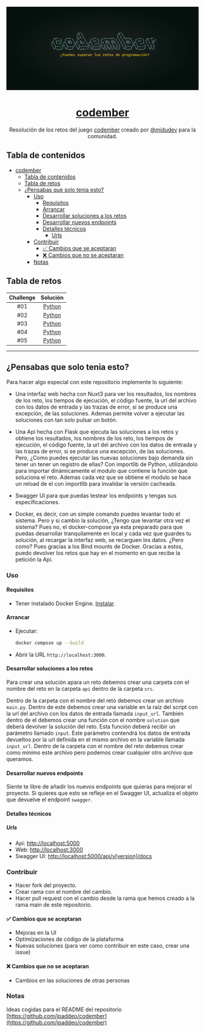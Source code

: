 <div align="center">

![Codember](./images/codember.webp)

# [codember](https://codember.dev)

Resolución de los retos del juego [codember](https://codember.dev/) creado por [@midudev](https://github.com/midudev/) para la comunidad.

</div>

## Tabla de contenidos

- [codember](#codember)
  - [Tabla de contenidos](#tabla-de-contenidos)
  - [Tabla de retos](#tabla-de-retos)
  - [¿Pensabas que solo tenia esto?](#pensabas-que-solo-tenia-esto)
    - [Uso](#uso)
      - [Requisitos](#requisitos)
      - [Arrancar](#arrancar)
      - [Desarrollar soluciones a los retos](#desarrollar-soluciones-a-los-retos)
      - [Desarrollar nuevos endpoints](#desarrollar-nuevos-endpoints)
      - [Detalles técnicos](#detalles-técnicos)
        - [Urls](#urls)
    - [Contribuir](#contribuir)
      - [✅ Cambios que se aceptaran](#-cambios-que-se-aceptaran)
      - [❌ Cambios que no se aceptaran](#-cambios-que-no-se-aceptaran)
    - [Notas](#notas)

## Tabla de retos

| Challenge |        Solución         |
| :-------: | :---------------------: |
|    #01    | [Python](reto1/main.py) |
|    #02    | [Python](reto2/main.py) |
|    #03    | [Python](reto3/main.py) |
|    #04    | [Python](reto4/main.py) |
|    #05    | [Python](reto5/main.py) |

<hr/>

## ¿Pensabas que solo tenia esto?

Para hacer algo especial con este repositorio implemente lo siguiente:

- Una interfaz web hecha con Nuxt3 para ver los resultados, los nombres de los reto, los tiempos de ejecución, el código fuente, la url del archivo con los datos de entrada y las trazas de error, si se produce una excepción, de las soluciones. Ademas permite volver a ejecutar las soluciones con tan solo pulsar un botón.

- Una Api hecha con Flask que ejecuta las soluciones a los retos y obtiene los resultados, los nombres de los reto, los tiempos de ejecución, el código fuente, la url del archivo con los datos de entrada y las trazas de error, si se produce una excepción, de las soluciones. Pero, ¿Como puedes ejecutar las nuevas soluciones bajo demanda sin tener un tener un registro de ellas? Con importlib de Python, utilizándolo para importar dinámicamente el modulo que contiene la función que soluciona el reto. Ademas cada vez que se obtiene el modulo se hace un reload de el con importlib para invalidar la versión cacheada.

- Swagger UI para que puedas testear los endpoints y tengas sus especificaciones.

- Docker, es decir, con un simple comando puedes levantar todo el sistema. Pero y si cambio la solución, ¿Tengo que levantar otra vez el sistema? Pues no, el docker-compose ya esta preparado para que puedas desarrollar tranquilamente en local y cada vez que guardes tu solución, al recargar la interfaz web, se recarguen los datos. ¿Pero como? Pues gracias a los Bind mounts de Docker. Gracias a estos, puedo devolver los retos que hay en el momento en que recibe la petición la Api.

### Uso

#### Requisitos

- Tener instalado Docker Engine. [Instalar](https://docs.docker.com/engine/).

#### Arrancar

- Ejecutar:

    ```bash
    docker compose up --build
    ```

- Abrir la URL `http://localhost:3000`.

#### Desarrollar soluciones a los retos

Para crear una solución apara un reto debemos crear una carpeta con el nombre del reto en la carpeta `api` dentro de la carpeta `src`.

Dentro de la carpeta con el nombre del reto debemos crear un archivo `main.py`. Dentro de este debemos crear una variable en la raíz del script con la url del archivo con los datos de entrada llamada `input_url`. También dentro de el debemos crear una función con el nombre `solution` que deberá devolver la solución del reto. Esta función deberá recibir un parámetro llamado `input`. Este parámetro contendrá los datos de entrada devueltos por la url definida en el mismo archivo en la variable llamada `input_url`. Dentro de la carpeta con el nombre del reto debemos crear como mínimo este archivo pero podemos crear cualquier otro archivo que queramos.

#### Desarrollar nuevos endpoints

Siente te libre de añadir los nuevos endpoints que quieras para mejorar el proyecto. Si quieres que esto se refleje en el Swagger UI, actualiza el objeto que devuelve el endpoint `swagger`.

#### Detalles técnicos

##### Urls

- Api: <http://localhost:5000>
- Web: <http://localhost:3000>
- Swagger UI: <http://localhost:5000/api/v[version]/docs>

### Contribuir

- Hacer fork del proyecto.
- Crear rama con el nombre del cambio.
- Hacer pull request con el cambio desde la rama que hemos creado a la rama main de este repositorio.

#### ✅ Cambios que se aceptaran

- Mejoras en la UI
- Optimizaciones de código de la plataforma
- Nuevas soluciones (para ver como contribuir en este caso, crear una issue)

#### ❌ Cambios que no se aceptaran

- Cambios en las soluciones de otras personas

### Notas

Ideas cogidas para el README del repositorio [https://github.com/jpaddeo/codember](https://github.com/jpaddeo/codember)
